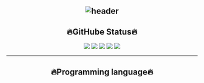 <div align="center">
  
![header](https://capsule-render.vercel.app/api?type=venom&color=gradient&height=200&text=Hello%Mungio%Github👋&fontcolor=FFFFFF0&animation=twinkling&stroke=000000)
-----
## 🔥GitHube Status🔥
![](http://github-profile-summary-cards.vercel.app/api/cards/stats?username=mun-gio&theme=dark)
![](http://github-profile-summary-cards.vercel.app/api/cards/productive-time?username=mun-gio&theme=dark&utcOffset=8)
![](http://github-profile-summary-cards.vercel.app/api/cards/repos-per-language?username=mun-gio&theme=dark)
![](http://github-profile-summary-cards.vercel.app/api/cards/most-commit-language?username=mun-gio&theme=dark)
![](http://github-profile-summary-cards.vercel.app/api/cards/profile-details?username=mun-gio&theme=dark)

----
## 🔥Programming language🔥
</div>
